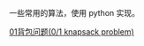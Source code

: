 一些常用的算法，使用 python 实现。

[01背包问题(0/1 knapsack problem)](https://github.com/lixinchn/algorithm/tree/master/DynamicProgramming/01_KnapsackProblem)

